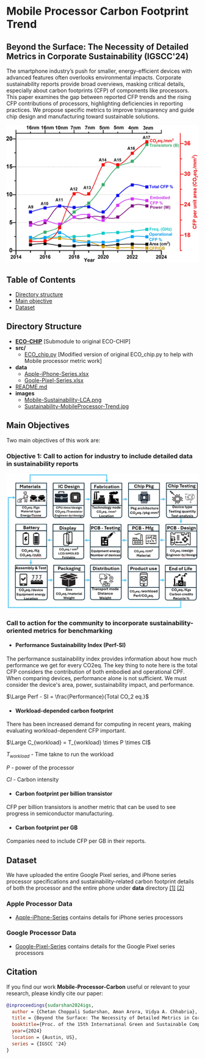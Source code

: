 # Mobile Processor Carbon Footprint Trend

## Beyond the Surface: The Necessity of Detailed Metrics in Corporate Sustainability (IGSCC'24)

The smartphone industry’s push for smaller, energy-efficient devices with advanced features often overlooks environmental impacts. Corporate sustainability reports provide broad overviews, masking critical details, especially about carbon footprints (CFP) of components like processors. This paper examines the gap between reported CFP trends and the rising CFP contributions of processors, highlighting deficiencies in reporting practices. We propose specific metrics to improve transparency and guide chip design and manufacturing toward sustainable solutions.

 <img src="images/Sustainability-MobileProcessor-Trend.jpg" alt="drawing" width="600"/> 

## Table of Contents

-   [Directory structure](#directory-structure)
-   [Main objective](#main-objectives)
-   [Dataset](#dataset)

## Directory Structure 

- **[ECO-CHIP](./ECO-CHIP/)** [Submodule to original ECO-CHIP]
- **src/**
  - [ECO_chip.py](./src/ECO_chip.py) [Modified version of original ECO_chip.py to help with Mobile processor metric work] 
- **data**
  - [Apple-iPhone-Series.xlsx](./data/Apple-iPhone-Series.xlsx)
  - [Goole-Pixel-Series.xlsx](./data/Google-Pixel-Series.xlsx)
- [README.md](README.md)
- **images**
  - [Mobile-Sustainability-LCA.png](./images/Mobile-Sustainability-LCA.png)
  - [Sustainability-MobileProcessor-Trend.jpg](./images/Sustainability-MobileProcessor-Trend.jpg)

## Main Objectives
Two main objectives of this work are: 

### Objective 1: Call to action for industry to include detailed data in sustainability reports 
 <img src="images/Mobile-Sustainability-LCA.png" alt="drawing" width="600"/> 

### Call to action for the community to incorporate sustainability-oriented metrics for benchmarking
- #### Performance Sustainability Index (Perf-SI)
The performance sustainability index provides information about how much performance we get for every CO2eq. The key thing to note here is the total CFP considers the contribution of both embodied and operational CPF.
When comparing devices, performance alone is not sufficient. We must consider the device's area, power, sustainability impact, and performance. 

$\Large Perf - SI = \frac{Performance}{Total CO_2 eq.}$


- #### Workload-depended carbon footprint
There has been increased demand for computing in recent years, making evaluating workload-dependent CFP important. 

$\Large C_{workload} = T_{workload} \times P \times CI$

$T_{workload}$ - Time takne to run the workload  

$P$ - power of the processor 

$CI$ - Carbon intensity 

- #### Carbon footprint per billion transistor
CFP per billion transistors is another metric that can be used to see progress in semiconductor manufacturing. 

- #### Carbon footprint per GB
Companies need to include CFP per GB in their reports. 

## Dataset 
We have uploaded the entire Google Pixel series, and iPhone series processor specifications and sustainability-related carbon footprint details of both the processor and the entire phone under **data** directory [[1]][Apple-reports] [[2]][Google-reports]
### Apple Processor Data
- [Apple-iPhone-Series](./data/Apple-iPhone-Series.xlsx) contains details for iPhone series processors
### Google Processor Data
- [Google-Pixel-Series](./data/Google-Pixel-Series.xlsx) contains details for the Google Pixel series processors

## Citation

If you find our work **Mobile-Processor-Carbon** useful or relevant to your research, please kindly cite our paper:

```bibtex
@inproceedings{sudarshan2024igs,
  author = {Chetan Choppali Sudarshan, Aman Arora, Vidya A. Chhabria},
  title = {Beyond the Surface: The Necessity of Detailed Metrics in Corporate Sustainability},
  booktitle={Proc. of the 15th International Green and Sustainable Computing Conference},
  year={2024}
  location = {Austin, US},
  series = {IGSCC '24}
}

```

[Apple-reports]: <https://www.apple.com/environment/>
[Google-reports]: <https://sustainability.google/reports/>
